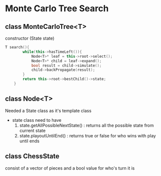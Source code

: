 # Monte Carlo Tree Search
## class MonteCarloTree\<T>
constructor (State state)
```c++
T search(){
        while(this->hasTimeLeft()){
            Node<T>* leaf = this->root->select();
            Node<T>* child = leaf->expand();
            bool result = child->simulate();
            child->backPropagate(result);
        }
        return this->root->bestChild()->state;
    }
```

## class Node\<T>
Needed a State class as it's template class
- state class need to have 
  1. state.getAllPossibleNextState() : returns all the possible state from current state
  2. state.playoutUntilEnd() : returns true or false for who wins with play until ends

## class ChessState
consist of a vector of pieces and a bool value for who's turn it is